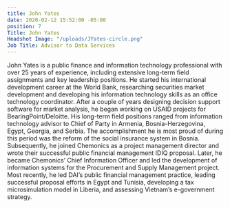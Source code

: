 ```yaml
---
title: John Yates
date: 2020-02-12 15:52:00 -05:00
position: 7
Title: John Yates
Headshot Image: "/uploads/JYates-circle.png"
Job Title: Advisor to Data Services
---
```


John Yates is a public finance and information technology professional with over 25 years of experience, including extensive long-term field assignments and key leadership positions. He started his international development career at the World Bank, researching securities market development and developing his information technology skills as an office technology coordinator. After a couple of years designing decision support software for market analysis, he began working on USAID projects for BearingPoint/Deloitte. His long-term field positions ranged from information technology advisor to Chief of Party in Armenia, Bosnia-Herzegovina, Egypt, Georgia, and Serbia. The accomplishment he is most proud of during this period was the reform of the social insurance system in Bosnia. Subsequently, he joined Chemonics as a project management director and wrote their successful public financial management IDIQ proposal. Later, he became Chemonics’ Chief Information Officer and led the development of information systems for the Procurement and Supply Management project. Most recently, he led DAI’s public financial management practice, leading successful proposal efforts in Egypt and Tunisia, developing a tax microsimulation model in Liberia, and assessing Vietnam’s e-government strategy. 